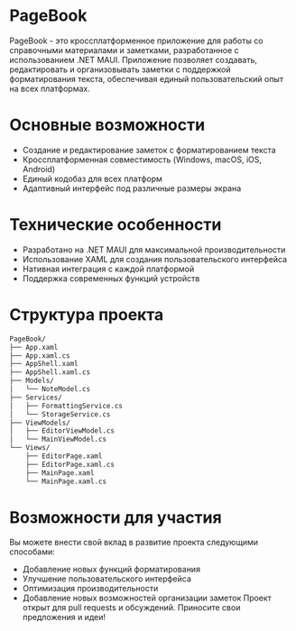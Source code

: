 # PageBook
PageBook - это кроссплатформенное приложение для работы со справочными материалами и заметками, разработанное с использованием .NET MAUI. Приложение позволяет создавать, редактировать и организовывать заметки с поддержкой форматирования текста, обеспечивая единый пользовательский опыт на всех платформах.

# Основные возможности
- Создание и редактирование заметок с форматированием текста
- Кроссплатформенная совместимость (Windows, macOS, iOS, Android)
- Единый кодобаз для всех платформ
- Адаптивный интерфейс под различные размеры экрана
# Технические особенности
- Разработано на .NET MAUI для максимальной производительности
- Использование XAML для создания пользовательского интерфейса
- Нативная интеграция с каждой платформой
- Поддержка современных функций устройств

# Структура проекта
```bash
PageBook/
├── App.xaml
├── App.xaml.cs
├── AppShell.xaml
├── AppShell.xaml.cs
├── Models/
│   └── NoteModel.cs
├── Services/
│   ├── FormattingService.cs
│   └── StorageService.cs
├── ViewModels/
│   ├── EditorViewModel.cs
│   └── MainViewModel.cs
└── Views/
    ├── EditorPage.xaml
    ├── EditorPage.xaml.cs
    ├── MainPage.xaml
    └── MainPage.xaml.cs
```
# Возможности для участия
Вы можете внести свой вклад в развитие проекта следующими способами:
- Добавление новых функций форматирования
- Улучшение пользовательского интерфейса
- Оптимизация производительности
- Добавление новых возможностей организации заметок
Проект открыт для pull requests и обсуждений. Приносите свои предложения и идеи!
